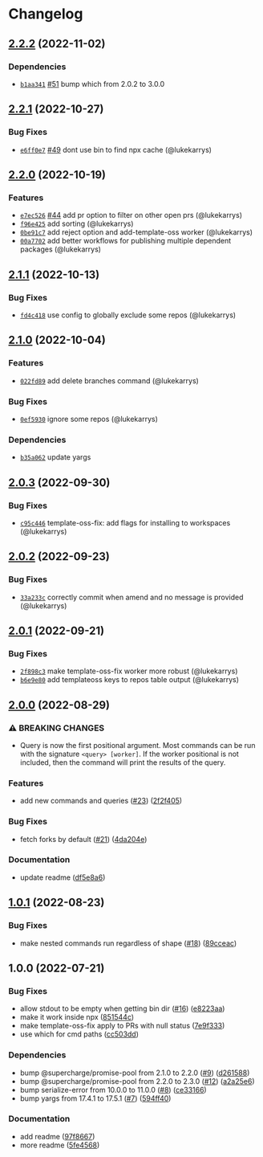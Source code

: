 # Changelog

## [2.2.2](https://github.com/npm/stafftools/compare/v2.2.1...v2.2.2) (2022-11-02)

### Dependencies

* [`b1aa341`](https://github.com/npm/stafftools/commit/b1aa3417fee8c5e081a3714b3ac9424af01dca22) [#51](https://github.com/npm/stafftools/pull/51) bump which from 2.0.2 to 3.0.0

## [2.2.1](https://github.com/npm/stafftools/compare/v2.2.0...v2.2.1) (2022-10-27)

### Bug Fixes

* [`e6ff0e7`](https://github.com/npm/stafftools/commit/e6ff0e7e51e09c153b4884ad3a654fbb16a1b9c7) [#49](https://github.com/npm/stafftools/pull/49) dont use bin to find npx cache (@lukekarrys)

## [2.2.0](https://github.com/npm/stafftools/compare/v2.1.1...v2.2.0) (2022-10-19)

### Features

* [`e7ec526`](https://github.com/npm/stafftools/commit/e7ec526c76f3eee062cd5fdc156ce4864f4acdea) [#44](https://github.com/npm/stafftools/pull/44) add pr option to filter on other open prs (@lukekarrys)
* [`f96e425`](https://github.com/npm/stafftools/commit/f96e425b22ec043de937b3bf8cc4dd1a856373d8) add sorting (@lukekarrys)
* [`0be91c7`](https://github.com/npm/stafftools/commit/0be91c718d837dbd2cefbbb77fc58350851a0b6a) add reject option and add-template-oss worker (@lukekarrys)
* [`00a7702`](https://github.com/npm/stafftools/commit/00a7702299da5e93e79e56ccd18acb201fdc31c1) add better workflows for publishing multiple dependent packages (@lukekarrys)

## [2.1.1](https://github.com/npm/stafftools/compare/v2.1.0...v2.1.1) (2022-10-13)

### Bug Fixes

* [`fd4c418`](https://github.com/npm/stafftools/commit/fd4c41888b2fefec335417159b6c8f0dff58755c) use config to globally exclude some repos (@lukekarrys)

## [2.1.0](https://github.com/npm/stafftools/compare/v2.0.3...v2.1.0) (2022-10-04)

### Features

* [`022fd89`](https://github.com/npm/stafftools/commit/022fd89fa7528bde9f08c5ad49d589bf41352e81) add delete branches command (@lukekarrys)

### Bug Fixes

* [`0ef5930`](https://github.com/npm/stafftools/commit/0ef5930be12cda8e25dde3e77b8f3a612a323431) ignore some repos (@lukekarrys)

### Dependencies

* [`b35a062`](https://github.com/npm/stafftools/commit/b35a0622c2ac4c8606f2ade1a6e604c5d35f8fc7) update yargs

## [2.0.3](https://github.com/npm/stafftools/compare/v2.0.2...v2.0.3) (2022-09-30)

### Bug Fixes

* [`c95c446`](https://github.com/npm/stafftools/commit/c95c4469cf2f31cf580ae6a5cb6010cbd3ccca72) template-oss-fix: add flags for installing to workspaces (@lukekarrys)

## [2.0.2](https://github.com/npm/stafftools/compare/v2.0.1...v2.0.2) (2022-09-23)

### Bug Fixes

* [`33a233c`](https://github.com/npm/stafftools/commit/33a233c85b5b9b1dfeaef31f32e56eecd48d6f65) correctly commit when amend and no message is provided (@lukekarrys)

## [2.0.1](https://github.com/npm/stafftools/compare/v2.0.0...v2.0.1) (2022-09-21)

### Bug Fixes

* [`2f898c3`](https://github.com/npm/stafftools/commit/2f898c3cb108208ad3a8213ffa410e8eb90d25da) make template-oss-fix worker more robust (@lukekarrys)
* [`b6e9e80`](https://github.com/npm/stafftools/commit/b6e9e80dddca4a7df7f4be4458c0ffaccc6250ed) add templateoss keys to repos table output (@lukekarrys)

## [2.0.0](https://github.com/npm/stafftools/compare/v1.0.1...v2.0.0) (2022-08-29)


### ⚠ BREAKING CHANGES

* Query is now the first positional argument. Most commands can be run with the signature `<query> [worker]`. If the worker positional is not included, then the command will print the results of the query.

### Features

* add new commands and queries ([#23](https://github.com/npm/stafftools/issues/23)) ([2f2f405](https://github.com/npm/stafftools/commit/2f2f405331627e70c35c29423e4c3ee3c1d24609))


### Bug Fixes

* fetch forks by default ([#21](https://github.com/npm/stafftools/issues/21)) ([4da204e](https://github.com/npm/stafftools/commit/4da204e12419f002db45fdfbad71125c671bc619))


### Documentation

* update readme ([df5e8a6](https://github.com/npm/stafftools/commit/df5e8a6dee85ff5af75936e110643726af745e64))

## [1.0.1](https://github.com/npm/stafftools/compare/v1.0.0...v1.0.1) (2022-08-23)


### Bug Fixes

* make nested commands run regardless of shape ([#18](https://github.com/npm/stafftools/issues/18)) ([89cceac](https://github.com/npm/stafftools/commit/89cceac892b027dff70263b0f37d9241b849d2df))

## 1.0.0 (2022-07-21)


### Bug Fixes

* allow stdout to be empty when getting bin dir ([#16](https://github.com/npm/stafftools/issues/16)) ([e8223aa](https://github.com/npm/stafftools/commit/e8223aaba3874c42fed7056d8d78a69cda8ed14f))
* make it work inside npx ([851544c](https://github.com/npm/stafftools/commit/851544c93cbb516919b9fdc37fada2fdb84f3d2a))
* make template-oss-fix apply to PRs with null status ([7e9f333](https://github.com/npm/stafftools/commit/7e9f333f756190c9b8c42d53824cc36d84c5b797))
* use which for cmd paths ([cc503dd](https://github.com/npm/stafftools/commit/cc503dd8c4c11c0167a8370f7d044259ca848239))


### Dependencies

* bump @supercharge/promise-pool from 2.1.0 to 2.2.0 ([#9](https://github.com/npm/stafftools/issues/9)) ([d261588](https://github.com/npm/stafftools/commit/d261588c2efa081f6c4303c081239d8565101ead))
* bump @supercharge/promise-pool from 2.2.0 to 2.3.0 ([#12](https://github.com/npm/stafftools/issues/12)) ([a2a25e6](https://github.com/npm/stafftools/commit/a2a25e6fa89a8baffcfcd37ff173454176cd9a4e))
* bump serialize-error from 10.0.0 to 11.0.0 ([#8](https://github.com/npm/stafftools/issues/8)) ([ce33166](https://github.com/npm/stafftools/commit/ce33166a4e05c8e44b45fc7ef0877722f1bb6be3))
* bump yargs from 17.4.1 to 17.5.1 ([#7](https://github.com/npm/stafftools/issues/7)) ([594ff40](https://github.com/npm/stafftools/commit/594ff4006fd3312015fda645ecef1e2128e0a617))


### Documentation

* add readme ([97f8667](https://github.com/npm/stafftools/commit/97f86676ed245caf1f5667cbfe57af3888576356))
* more readme ([5fe4568](https://github.com/npm/stafftools/commit/5fe45687ae379020c91bb8b2b7f90db54c646cc3))
